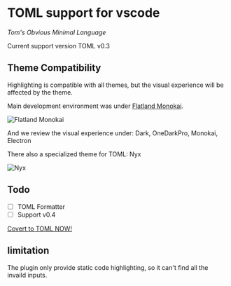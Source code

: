 TOML support for vscode
=======================
*Tom's Obvious Minimal Language*

Current support version TOML v0.3

## Theme Compatibility

Highlighting is compatible with all themes, but the visual experience will be affected by the theme.

Main development environment was under [Flatland Monokai](https://marketplace.visualstudio.com/items?itemName=gerane.Theme-FlatlandMonokai).


![Flatland Monokai](https://user-images.githubusercontent.com/17541209/56551634-76ec5400-65bb-11e9-84d0-5771027b1513.png)


And we review the visual experience under: Dark, OneDarkPro, Monokai, Electron

There also a specialized theme for TOML: Nyx

![Nyx](https://user-images.githubusercontent.com/17541209/56551632-76ec5400-65bb-11e9-97f4-0764a3dfabd4.png)

## Todo
- [ ] TOML Formatter
- [ ] Support v0.4

[Covert to TOML NOW!](https://toolkit.site/format.html)

## limitation
The plugin only provide static code highlighting, so it can't find all the invaild inputs.

